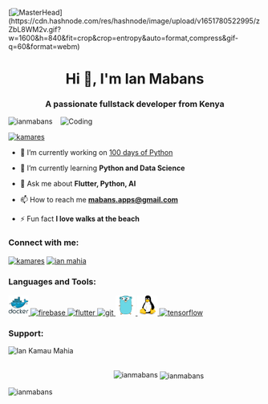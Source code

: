 [![MasterHead](https://1.bp.blogspot.com/-7A4WynwLsM...)](https://cdn.hashnode.com/res/hashnode/image/upload/v1651780522995/zZbL8WM2v.gif?w=1600&h=840&fit=crop&crop=entropy&auto=format,compress&gif-q=60&format=webm)
<h1 align="center">Hi 👋, I'm Ian Mabans</h1>
<h3 align="center">A passionate fullstack developer from Kenya</h3>
<img align="right" alt="Coding" width="400" src="https://images.app.goo.gl/VhoznbzfDogw7Fzg7">

<p align="left"> <img src="https://komarev.com/ghpvc/?username=ianmabans&label=Profile%20views&color=0e75b6&style=flat" alt="ianmabans" /> </p>

<p align="left"> <a href="https://twitter.com/kamares" target="blank"><img src="https://img.shields.io/twitter/follow/kamares?logo=twitter&style=for-the-badge" alt="kamares" /></a> </p>

- 🔭 I’m currently working on [100 days of Python](https://github.com/IanMabans/python1)

- 🌱 I’m currently learning **Python and Data Science**

- 💬 Ask me about **Flutter, Python, AI**

- 📫 How to reach me **mabans.apps@gmail.com**

- ⚡ Fun fact **I love walks at the beach**

<h3 align="left">Connect with me:</h3>
<p align="left">
<a href="https://twitter.com/kamares" target="blank"><img align="center" src="https://raw.githubusercontent.com/rahuldkjain/github-profile-readme-generator/master/src/images/icons/Social/twitter.svg" alt="kamares" height="30" width="40" /></a>
<a href="https://linkedin.com/in/ian mahia" target="blank"><img align="center" src="https://raw.githubusercontent.com/rahuldkjain/github-profile-readme-generator/master/src/images/icons/Social/linked-in-alt.svg" alt="ian mahia" height="30" width="40" /></a>
</p>

<h3 align="left">Languages and Tools:</h3>
<p align="left"> <a href="https://www.docker.com/" target="_blank" rel="noreferrer"> <img src="https://raw.githubusercontent.com/devicons/devicon/master/icons/docker/docker-original-wordmark.svg" alt="docker" width="40" height="40"/> </a> <a href="https://firebase.google.com/" target="_blank" rel="noreferrer"> <img src="https://www.vectorlogo.zone/logos/firebase/firebase-icon.svg" alt="firebase" width="40" height="40"/> </a> <a href="https://flutter.dev" target="_blank" rel="noreferrer"> <img src="https://www.vectorlogo.zone/logos/flutterio/flutterio-icon.svg" alt="flutter" width="40" height="40"/> </a> <a href="https://git-scm.com/" target="_blank" rel="noreferrer"> <img src="https://www.vectorlogo.zone/logos/git-scm/git-scm-icon.svg" alt="git" width="40" height="40"/> </a> <a href="https://golang.org" target="_blank" rel="noreferrer"> <img src="https://raw.githubusercontent.com/devicons/devicon/master/icons/go/go-original.svg" alt="go" width="40" height="40"/> </a> <a href="https://www.linux.org/" target="_blank" rel="noreferrer"> <img src="https://raw.githubusercontent.com/devicons/devicon/master/icons/linux/linux-original.svg" alt="linux" width="40" height="40"/> </a> <a href="https://www.tensorflow.org" target="_blank" rel="noreferrer"> <img src="https://www.vectorlogo.zone/logos/tensorflow/tensorflow-icon.svg" alt="tensorflow" width="40" height="40"/> </a> </p>

<h3 align="left">Support:</h3>
<p><a href="https://www.buymeacoffee.com/Ian Kamau Mahia"> <img align="left" src="https://cdn.buymeacoffee.com/buttons/v2/default-yellow.png" height="50" width="210" alt="Ian Kamau Mahia" /></a></p><br><br>

<p><img align="left" src="https://github-readme-stats.vercel.app/api/top-langs?username=ianmabans&show_icons=true&locale=en&layout=compact" alt="ianmabans" /></p>

<p>&nbsp;<img align="center" src="https://github-readme-stats.vercel.app/api?username=ianmabans&show_icons=true&locale=en" alt="ianmabans" /></p>

<p><img align="center" src="https://github-readme-streak-stats.herokuapp.com/?user=ianmabans&" alt="ianmabans" /></p>
